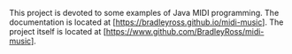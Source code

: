 This project is devoted to some examples of Java MIDI programming.  The documentation is located
at [https://bradleyross.github.io/midi-music].  The project itself is located at [https://www.github.com/BradleyRoss/midi-music].
